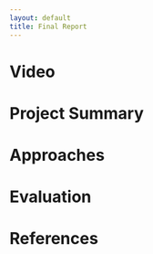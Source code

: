 ```yaml
---
layout: default
title: Final Report
---
```


# Video

# Project Summary

# Approaches

# Evaluation

# References